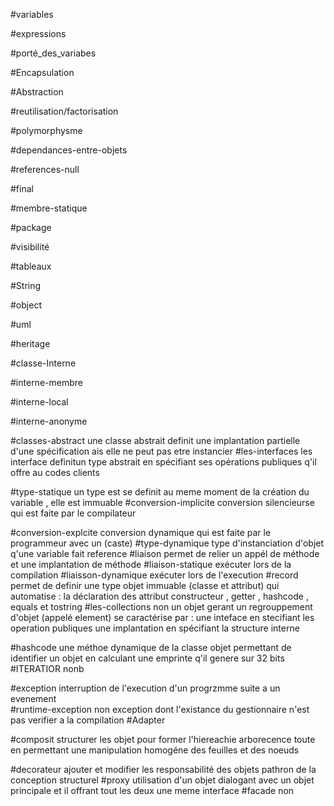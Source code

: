 #variables

#expressions
	
#porté_des_variabes

#Encapsulation  
	
#Abstraction 
	
#reutilisation/factorisation 
	
#polymorphysme 

#dependances-entre-objets 
	
#references-null 

#final
	






#membre-statique
	
#package

#visibilité 
	
#tableaux
	
#String

#object

#uml

#heritage
	
#classe-Interne

#interne-membre

#interne-local
	
#interne-anonyme
	
	



#classes-abstract
	 une classe abstrait definit une implantation partielle d'une spécification ais elle ne peut pas etre instancier
#les-interfaces
	les interface definitun type abstrait en spécifiant ses opérations publiques q'il offre au codes clients

#type-statique 
	un type est se definit au meme moment de la création du variable , elle est immuable
#conversion-implicite 
	conversion silencieurse qui est faite par le compilateur 

#conversion-explcite 
	conversion dynamique qui est faite par le programmeur avec un (caste)
#type-dynamique 
	type d'instanciation d'objet q'une variable fait reference
#liaison 
	permet de relier un appél de méthode et une implantation de méthode
#liaison-statique
	exécuter lors de la compilation
#liaisson-dynamique
	exécuter lors de l'execution
#record
	permet de definir une type objet immuable (classe et attribut) qui automatise :
	la déclaration des attribut 
	constructeur , getter , hashcode , equals et tostring
 #les-collections non
	un objet gerant un regrouppement d'objet (appelé element) se caractérise par :
		une inteface en stecifiant les operation publiques
		une implantation en spécifiant la structure interne 

#hashcode
	une méthoe dynamique de la classe objet permettant de identifier un objet en calculant une emprinte q'il genere sur  32 bits
#ITERATIOR nonb
	
#exception
	interruption de l'execution d'un progrzmme suite a un evenement  
#runtime-exception non
	exception dont l'existance du gestionnaire n'est pas verifier a la compilation
#Adapter

#composit
	structurer les objet pour former l'hiereachie arborecence toute en permettant une manipulation homogéne des feuilles et des noeuds

#decorateur
	ajouter et modifier les responsabilité des objets 
	pathron de la conception structurel
#proxy
	utilisation d'un objet dialogant avec un objet principale et il offrant tout les deux une meme interface
#facade non
